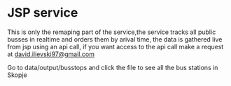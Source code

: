 # JSP service

This is only the remaping part of the service,the service tracks all public busses in realtime and orders them by arival time, the data is gathered live from jsp using an api call, if you want access to the api call make a request at david.ilievski97@gmail.com

Go to data/output/busstops and click the file to see all the bus stations in Skopje
